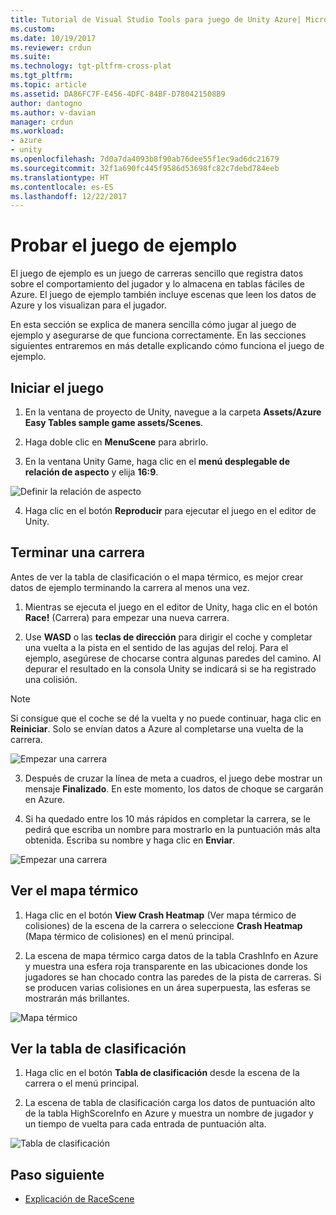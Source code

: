 ```yaml
---
title: Tutorial de Visual Studio Tools para juego de Unity Azure| Microsoft Docs
ms.custom: 
ms.date: 10/19/2017
ms.reviewer: crdun
ms.suite: 
ms.technology: tgt-pltfrm-cross-plat
ms.tgt_pltfrm: 
ms.topic: article
ms.assetid: DA86FC7F-E456-4DFC-84BF-D780421508B9
author: dantogno
ms.author: v-davian
manager: crdun
ms.workload:
- azure
- unity
ms.openlocfilehash: 7d0a7da4093b8f90ab76dee55f1ec9ad6dc21679
ms.sourcegitcommit: 32f1a690fc445f9586d53698fc82c7debd784eeb
ms.translationtype: HT
ms.contentlocale: es-ES
ms.lasthandoff: 12/22/2017
---
```

# <a name="test-the-sample-game"></a>Probar el juego de ejemplo

El juego de ejemplo es un juego de carreras sencillo que registra datos sobre el comportamiento del jugador y lo almacena en tablas fáciles de Azure. El juego de ejemplo también incluye escenas que leen los datos de Azure y los visualizan para el jugador.

En esta sección se explica de manera sencilla cómo jugar al juego de ejemplo y asegurarse de que funciona correctamente. En las secciones siguientes entraremos en más detalle explicando cómo funciona el juego de ejemplo.

## <a name="starting-the-game"></a>Iniciar el juego

1. En la ventana de proyecto de Unity, navegue a la carpeta **Assets/Azure Easy Tables sample game assets/Scenes**.

2. Haga doble clic en **MenuScene** para abrirlo.

3. En la ventana Unity Game, haga clic en el **menú desplegable de relación de aspecto** y elija **16:9**.

  ![Definir la relación de aspecto](media/vstu_azure-test-sample-game-image1.png)

4. Haga clic en el botón **Reproducir** para ejecutar el juego en el editor de Unity.


## <a name="complete-a-race"></a>Terminar una carrera

Antes de ver la tabla de clasificación o el mapa térmico, es mejor crear datos de ejemplo terminando la carrera al menos una vez.

1. Mientras se ejecuta el juego en el editor de Unity, haga clic en el botón **Race!** (Carrera) para empezar una nueva carrera.

2. Use **WASD** o las **teclas de dirección** para dirigir el coche y completar una vuelta a la pista en el sentido de las agujas del reloj. Para el ejemplo, asegúrese de chocarse contra algunas paredes del camino. Al depurar el resultado en la consola Unity se indicará si se ha registrado una colisión.

  >[!NOTE]
  > Si consigue que el coche se dé la vuelta y no puede continuar, haga clic en **Reiniciar**. Solo se envían datos a Azure al completarse una vuelta de la carrera.

  ![Empezar una carrera](media/vstu_azure-test-sample-game-image2.png)

3. Después de cruzar la línea de meta a cuadros, el juego debe mostrar un mensaje **Finalizado**. En este momento, los datos de choque se cargarán en Azure.

4. Si ha quedado entre los 10 más rápidos en completar la carrera, se le pedirá que escriba un nombre para mostrarlo en la puntuación más alta obtenida. Escriba su nombre y haga clic en **Enviar**.

  ![Empezar una carrera](media/vstu_azure-test-sample-game-image3.png)

## <a name="view-the-heatmap"></a>Ver el mapa térmico

1. Haga clic en el botón **View Crash Heatmap** (Ver mapa térmico de colisiones) de la escena de la carrera o seleccione **Crash Heatmap** (Mapa térmico de colisiones) en el menú principal.

2. La escena de mapa térmico carga datos de la tabla CrashInfo en Azure y muestra una esfera roja transparente en las ubicaciones donde los jugadores se han chocado contra las paredes de la pista de carreras. Si se producen varias colisiones en un área superpuesta, las esferas se mostrarán más brillantes.

  ![Mapa térmico](media/vstu_azure-test-sample-game-image4.png)

## <a name="view-the-leaderboard"></a>Ver la tabla de clasificación

1. Haga clic en el botón **Tabla de clasificación** desde la escena de la carrera o el menú principal.

2. La escena de tabla de clasificación carga los datos de puntuación alto de la tabla HighScoreInfo en Azure y muestra un nombre de jugador y un tiempo de vuelta para cada entrada de puntuación alta.

  ![Tabla de clasificación](media/vstu_azure-test-sample-game-image5.png)

## <a name="next-step"></a>Paso siguiente

* [Explicación de RaceScene](visual-studio-tools-for-unity-azure-racescene.md)
